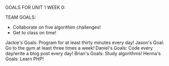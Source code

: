 GOALS FOR UNIT 1 WEEK 0:

TEAM GOALS: 
- Collaborate on five algorithim challenges!
- Get to class on time!


Jackie's Goals: Program for at least thirty minutes every day!
Jason's Goal: Go to the gym at least three times a week!
Daniel's Goals: Code every day/write a blog post every day!
Brian's Goals: Study algorithms!
Henna's Goals: Learn PHP!

